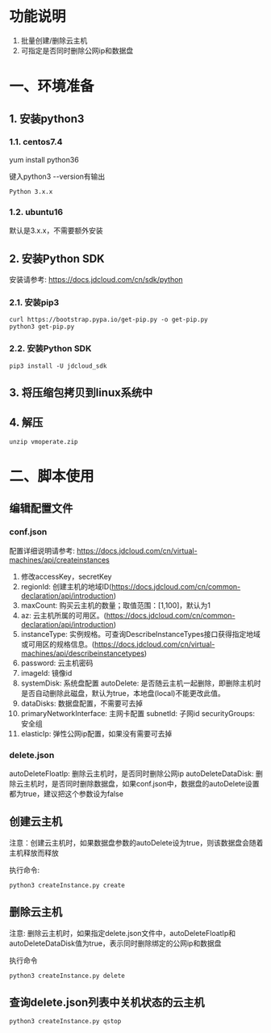# 功能说明

1. 批量创建/删除云主机
2. 可指定是否同时删除公网ip和数据盘

# 一、环境准备

## 1. 安装python3

### 1.1. centos7.4

yum install python36

键入python3 --version有输出

```
Python 3.x.x
```

### 1.2. ubuntu16

默认是3.x.x，不需要额外安装

## 2. 安装Python SDK

 安装请参考: https://docs.jdcloud.com/cn/sdk/python
 
### 2.1. 安装pip3

```
curl https://bootstrap.pypa.io/get-pip.py -o get-pip.py
python3 get-pip.py
```

### 2.2. 安装Python SDK

```
pip3 install -U jdcloud_sdk
```

## 3. 将压缩包拷贝到linux系统中

## 4. 解压

```
unzip vmoperate.zip
```

# 二、脚本使用

## 编辑配置文件

### conf.json

配置详细说明请参考: https://docs.jdcloud.com/cn/virtual-machines/api/createinstances

1. 修改accessKey，secretKey
2. regionId: 创建主机的地域ID(https://docs.jdcloud.com/cn/common-declaration/api/introduction)
3. maxCount: 购买云主机的数量；取值范围：[1,100]，默认为1
4. az: 云主机所属的可用区。(https://docs.jdcloud.com/cn/common-declaration/api/introduction)
5. instanceType: 实例规格。可查询DescribeInstanceTypes接口获得指定地域或可用区的规格信息。(https://docs.jdcloud.com/cn/virtual-machines/api/describeinstancetypes)
6. password: 云主机密码
7. imageId: 镜像id
8. systemDisk: 系统盘配置
    autoDelete: 是否随云主机一起删除，即删除主机时是否自动删除此磁盘，默认为true，本地盘(local)不能更改此值。
9. dataDisks: 数据盘配置，不需要可去掉
10. primaryNetworkInterface: 主网卡配置
    subnetId: 子网id
    securityGroups: 安全组
11. elasticIp: 弹性公网ip配置，如果没有需要可去掉

### delete.json

autoDeleteFloatIp: 删除云主机时，是否同时删除公网ip
autoDeleteDataDisk: 删除云主机时，是否同时删除数据盘，如果conf.json中，数据盘的autoDelete设置都为true，建议把这个参数设为false

## 创建云主机

注意：创建云主机时，如果数据盘参数的autoDelete设为true，则该数据盘会随着主机释放而释放

执行命令: 
```
python3 createInstance.py create
```

## 删除云主机

注意: 删除云主机时，如果指定delete.json文件中，autoDeleteFloatIp和autoDeleteDataDisk值为true，表示同时删除绑定的公网ip和数据盘

执行命令
```
python3 createInstance.py delete
```

## 查询delete.json列表中关机状态的云主机

```
python3 createInstance.py qstop
```